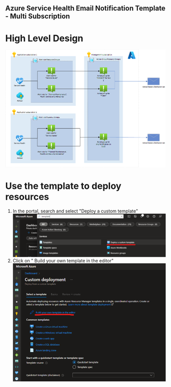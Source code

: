 ## Azure Service Health Email Notification Template - Multi Subscription
# High Level Design
![HLD](/images/mode1hld.png)

# Use the template to deploy resources
1. In the portal, search and select "Deploy a custom template"
![Deploy a custom template](/images/deploytemplate.png)
2. Click on " Build your own template in the editor"
![Build your own template in editor](/images/customdeployment.png)